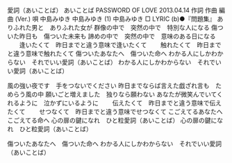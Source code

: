 愛詞（あいことば）
あいことば
PASSWORD OF LOVE
2013.04.14
作詞  作曲  編曲 (Ver.)   唄
中島みゆき   中島みゆき   (1)
中島みゆき
□ LYRIC (b)●『問題集』
ありふれた男と　ありふれた女が
群像の中で　突然の中で　特別な人になる
傷ついた昨日も　傷ついた未来も
諦めの中で　突然の中で　意味のある日になる
　　逢いたくて　昨日までと違う意味で逢いたくて
　　触れたくて　昨日までと違う意味で触れたくて
傷ついたあなたへ　傷ついた命へ
わかる人にしかわからない　それでいい愛詞（あいことば）
わかる人にしかわからない　それでいい愛詞（あいことば）

風の強い夜です　手をつないでください
昨日までならば言えた戯ざれ言も　ためらう風の中
願いごと増えました　独りなら願わない
あなたが微笑んでいてくれるように　泣かずにいるように
　　伝えたくて　昨日までと違う意味で伝えたくて
　　せつなくて　昨日までと違う意味でせつなくて
こごえてるあなたへ　こごえてる命へ
心の扉の鍵になれ　ひと粒愛詞（あいことば）
心の扉の鍵になれ　ひと粒愛詞（あいことば）

傷ついたあなたへ　傷ついた命へ
わかる人にしかわからない　それでいい愛詞（あいことば）